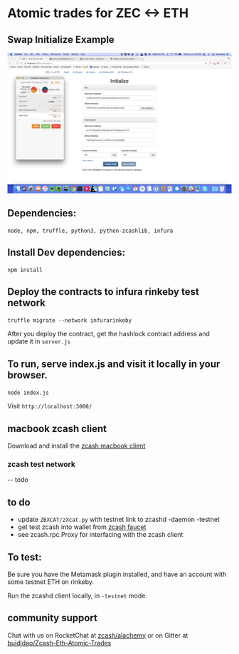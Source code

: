 # Atomic trades for ZEC <-> ETH

## Swap Initialize Example
![swap init example](swap.png)

## Dependencies:
```
node, npm, truffle, python3, python-zcashlib, infura
```

## Install Dev dependencies:
```
npm install
```

## Deploy the contracts to infura rinkeby test network

`truffle migrate --network infurarinkeby`

After you deploy the contract, get the hashlock contract address and update it in `server.js` 

## To run, serve index.js and visit it locally in your browser.

`node index.js`

Visit
`http://localhost:3000/`

## macbook zcash client

Download and install the [zcash macbook client](https://github.com/kozyilmaz/zcash-apple)


### zcash test network

-- todo


## to do
* update `ZBXCAT/zXcat.py` with testnet link to zcashd -daemon -testnet
* get test zcash into wallet from [zcash faucet](https://faucet.testnet.z.cash/) 
* see zcash.rpc.Proxy for interfacing with the zcash client

## To test:

Be sure you have the Metamask plugin installed, and have an account with some testnet ETH on rinkeby.

Run the zcashd client locally, in `-testnet` mode.


## community support
Chat with us on RocketChat at [zcash/alachemy](https://chat.zcashcommunity.com/channel/alchemy)
or on Gitter at [buidldao/Zcash-Eth-Atomic-Trades](https://gitter.im/buidldao/Zcash-Eth-Atomic-Trades)

